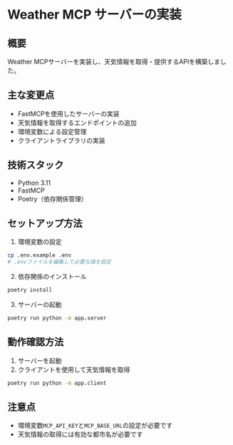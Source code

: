 # Weather MCP サーバーの実装

## 概要
Weather MCPサーバーを実装し、天気情報を取得・提供するAPIを構築しました。

## 主な変更点
- FastMCPを使用したサーバーの実装
- 天気情報を取得するエンドポイントの追加
- 環境変数による設定管理
- クライアントライブラリの実装

## 技術スタック
- Python 3.11
- FastMCP
- Poetry（依存関係管理）

## セットアップ方法
1. 環境変数の設定
```bash
cp .env.example .env
# .envファイルを編集して必要な値を設定
```

2. 依存関係のインストール
```bash
poetry install
```

3. サーバーの起動
```bash
poetry run python -m app.server
```

## 動作確認方法
1. サーバーを起動
2. クライアントを使用して天気情報を取得
```bash
poetry run python -m app.client
```

## 注意点
- 環境変数`MCP_API_KEY`と`MCP_BASE_URL`の設定が必要です
- 天気情報の取得には有効な都市名が必要です 